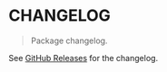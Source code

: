 # CHANGELOG

> Package changelog.

See [GitHub Releases](https://github.com/stdlib-js/stats-iter-mprod/releases) for the changelog.